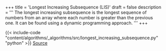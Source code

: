 +++
title = 'Longest Increasing Subsequence (LIS)'
draft = false
description =  '''
The longest increasing subsequence is the longest sequence of numbers from an
array where each number is greater than the previous one. It can be found using
a dynamic programming approach.
'''
+++

{{< include-code "content/algorithms/_algorithms/src/longest_increasing_subsequence.py" "python" >}}
[Source](https://github.com/grind-rip/algorithms/blob/master/src/longest_increasing_subsequence.py)
